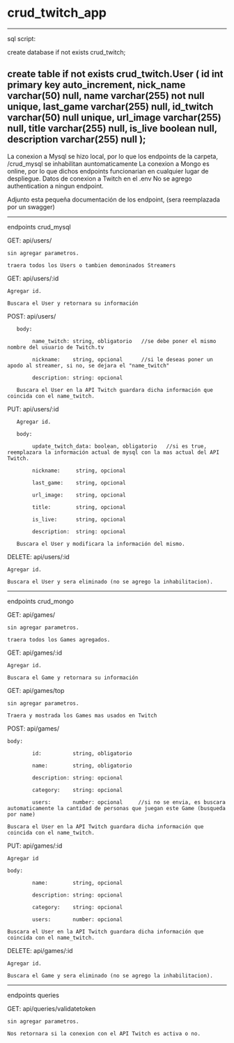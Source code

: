 # crud_twitch_app


-------------------------------------------------------------
sql script:

create database if not exists crud_twitch;

create table if not exists crud_twitch.User (
	id int primary key auto_increment,
    nick_name varchar(50) null,
    name varchar(255) not null unique,
    last_game varchar(255) null,
    id_twitch varchar(50) null unique,
    url_image varchar(255) null,
    title varchar(255) null,
    is_live boolean null,
    description varchar(255) null
);
-----------------------------------------------------------------
La conexion a Mysql se hizo local, por lo que los endpoints de la carpeta, /crud_mysql se inhabilitan auntomaticamente
La conexion a Mongo es online, por lo que dichos endpoints funcionarian en cualquier lugar de despliegue.
Datos de conexion a Twitch en el .env
No se agrego authentication a ningun endpoint.


Adjunto esta pequeña documentación de los endpoint, (sera reemplazada por un swagger)

-----------------------------------------------------------------

endpoints crud_mysql


  GET: api/users/
  		
	sin agregar parametros.
			
	traera todos los Users o tambien demoninados Streamers



  GET: api/users/:id
	
   	Agregar id.
			 
   	Buscara el User y retornara su información



  POST: api/users/
	
       body:
			 
            name_twitch: string, obligatorio   //se debe poner el mismo nombre del usuario de Twitch.tv
						
            nickname:    string, opcional      //si le deseas poner un apodo al streamer, si no, se dejara el "name_twitch"
						
            description: string: opcional
						
       Buscara el User en la API Twitch guardara dicha información que coincida con el name_twitch.



  PUT: api/users/:id
	
       Agregar id.
			 
       body:
			 
            update_twitch_data: boolean, obligatorio   //si es true, reemplazara la información actual de mysql con la mas actual del API Twitch.
            
            nickname:     string, opcional

            last_game:    string, opcional

            url_image:    string, opcional

            title:        string, opcional

            is_live:      string, opcional

            description:  string: opcional
						
       Buscara el User y modificara la información del mismo.



  DELETE: api/users/:id
	
   	Agregar id.
       
   	Buscara el User y sera eliminado (no se agrego la inhabilitacion).
    
-----------------------------------------------------------------

endpoints crud_mongo


  GET: api/games/
       
   	sin agregar parametros.
       
   	traera todos los Games agregados.



  GET: api/games/:id
       
   	Agregar id.
       
   	Buscara el Game y retornara su información



  GET: api/games/top
       
   	sin agregar parametros.
       
   	Traera y mostrada los Games mas usados en Twitch



  POST: api/games/
       
   	body:
            
            id:          string, obligatorio  
            
            name:        string, obligatorio  
            
            description: string: opcional
            
            category:    string: opcional
            
            users:       number: opcional     //si no se envia, es buscara automaticamente la cantidad de personas que juegan este Game (busqueda por name)
       
   	Buscara el User en la API Twitch guardara dicha información que coincida con el name_twitch.
      
       
			 
   PUT: api/games/:id
       
   	Agregar id
       
   	body:
            
            name:        string, opcional  
            
            description: string: opcional
            
            category:    string: opcional
            
            users:       number: opcional
       
   	Buscara el User en la API Twitch guardara dicha información que coincida con el name_twitch.
             
       
			 
  DELETE: api/games/:id
       
   	Agregar id.
       
   	Buscara el Game y sera eliminado (no se agrego la inhabilitacion).

-----------------------------------------------------------------

endpoints queries

GET: api/queries/validatetoken
     
   	sin agregar parametros.
     
   	Nos retornara si la conexion con el API Twitch es activa o no.
     
